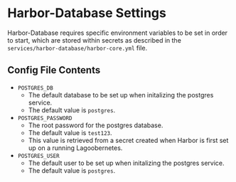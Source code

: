 # Harbor-Database Settings
Harbor-Database requires specific environment variables to be set in order to start, which are stored within secrets as described in the `services/harbor-database/harbor-core.yml` file.

## Config File Contents

* `POSTGRES_DB`
  * The default database to be set up when initalizing the postgres service.
  * The default value is `postgres`.
* `POSTGRES_PASSWORD`
  * The root password for the postgres database.
  * The default value is `test123`.
  * This value is retrieved from a secret created when Harbor is first set up on a running Lagoobernetes.
* `POSTGRES_USER`
  * The default user to be set up when initalizing the postgres service.
  * The default value is `postgres`.
